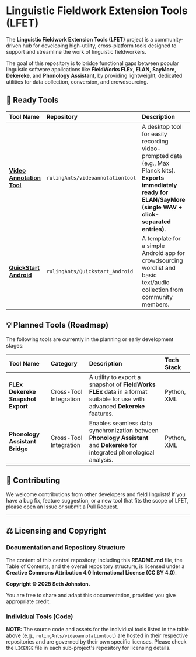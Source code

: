 # Linguistic Fieldwork Extension Tools (LFET)

The **Linguistic Fieldwork Extension Tools (LFET)** project is a community-driven hub for developing high-utility, cross-platform tools designed to support and streamline the work of linguistic fieldworkers.

The goal of this repository is to bridge functional gaps between popular linguistic software applications like **FieldWorks FLEx**, **ELAN**, **SayMore**, **Dekereke**, and **Phonology Assistant**, by providing lightweight, dedicated utilities for data collection, conversion, and crowdsourcing.

## 🚀 Ready Tools

| Tool Name | Repository | Description | Tech Stack |
| :--- | :--- | :--- | :--- |
| **[Video Annotation Tool](https://github.com/rulingAnts/videoannotationtool/)** | `rulingAnts/videoannotationtool` | A desktop tool for easily recording video-prompted data (e.g., Max Planck kits). **Exports immediately ready for ELAN/SayMore (single WAV + click-separated entries).** | Python 3.11, Tkinter, Pydub |
| **[QuickStart Android](https://github.com/rulingAnts/Quickstart_Android)** | `rulingAnts/Quickstart_Android` | A template for a simple Android app for crowdsourcing wordlist and basic text/audio collection from community members. | Android/Kotlin/Java |

## 💡 Planned Tools (Roadmap)

The following tools are currently in the planning or early development stages:

| Tool Name | Category | Description | Tech Stack |
| :--- | :--- | :--- | :--- |
| **FLEx Dekereke Snapshot Export** | Cross-Tool Integration | A utility to export a snapshot of **FieldWorks FLEx** data in a format suitable for use with advanced **Dekereke** features. | Python, XML |
| **Phonology Assistant Bridge** | Cross-Tool Integration | Enables seamless data synchronization between **Phonology Assistant** and **Dekereke** for integrated phonological analysis. | Python, XML |

## 🤝 Contributing

We welcome contributions from other developers and field linguists! If you have a bug fix, feature suggestion, or a new tool that fits the scope of LFET, please open an Issue or submit a Pull Request.

***

## ⚖️ Licensing and Copyright

### Documentation and Repository Structure

The content of this central repository, including this **README.md** file, the Table of Contents, and the overall repository structure, is licensed under a **Creative Commons Attribution 4.0 International License (CC BY 4.0)**.

**Copyright © 2025 Seth Johnston.**

You are free to share and adapt this documentation, provided you give appropriate credit.

### Individual Tools (Code)

**NOTE:** The source code and assets for the individual tools listed in the table above (e.g., `rulingAnts/videoannotationtool`) are hosted in their respective repositories and are governed by their own specific licenses. Please check the `LICENSE` file in each sub-project's repository for licensing details.
